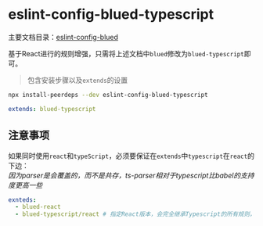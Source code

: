 # eslint-config-blued-typescript

主要文档目录：[eslint-config-blued](https://www.npmjs.com/package/eslint-config-blued)

基于React进行的规则增强，只需将上述文档中`blued`修改为`blued-typescript`即可。  

> 包含安装步骤以及`extends`的设置

```bash
npx install-peerdeps --dev eslint-config-blued-typescript
```

```yml
extends: blued-typescript
```

## 注意事项

如果同时使用`react`和`typeScript`，必须要保证在`extends`中`typescript`在`react`的下边：  
_因为parser是会覆盖的，而不是共存，ts-parser相对于typescript比babel的支持度更高一些_  

```yaml
exnteds:
  - blued-react
  - blued-typescript/react # 指定React版本，会完全继承Typescript的所有规则，并覆盖一些React规则
```